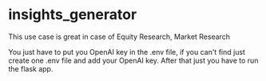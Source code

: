 # insights_generator

This use case is great in case of Equity Research, Market Research 

You just have to put you OpenAI key in the .env file, if you can't find just create one .env file and add your OpenAI key. After that just you have to run the flask app.
